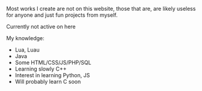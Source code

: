 Most works I create are not on this website, those that are, are likely useless for anyone and just fun projects from myself.

Currently not active on here

My knowledge:
- Lua, Luau
- Java
- Some HTML/CSS/JS/PHP/SQL
- Learning slowly C++
- Interest in learning Python, JS
- Will probably learn C soon
